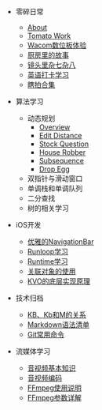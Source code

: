 - 零碎日常
  - [About](about.md)
  - [Tomato Work](tomato.md)
  - [Wacom数位板体验](wacom.md)
  - [厨房里的故事](cooking.md)
  - [镜头里杂七杂八](photo.md)
  - [英语打卡学习](mark.md)
  - [瞎拍合集](live.md)
- 算法学习
  - 动态规划
    - [Overview](dp.md)
    - [Edit Distance](EditDistance.md)
    - [Stock Question](Stock.md)
    - [House Robber](HouseRobber.md)
    - [Subsequence](Subsequences.md)
    - [Drop Egg](SuperEggDrop.md)
    <!-- - [KMP](kmp.md) -->
  - 双指针与滑动窗口
  - 单调栈和单调队列
  - 二分查找
  - 树的相关学习
  
- iOS开发
  - [优雅的NavigationBar](navbar.md)
  - [Runloop学习](runloop.md)
  - [Runtime学习](runtime.md)
  - [关联对象的使用](associate.md)
  - [KVO的底层实现原理](kvo.md)

- 技术归档
  - [KB、Kb和M的关系](kb.md)
  - [Markdown语法清单](markdown.md)
  - [Git常用命令](git.md)

- 流媒体学习
  - [音视频基本知识](media-summary.md)
  - [音视频编码](media-coding.md)
  - [FFmpeg使用说明](streaming.md)
  - [FFmpeg参数详解](FFmpeg.md)

<!-- - **Links**
- [![](https://www.weibo.com/favicon.ico) 微博](https://www.weibo.com/u/1826736977) -->
